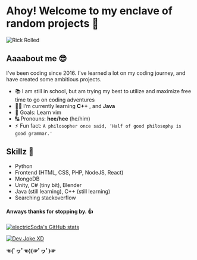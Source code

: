 # Ahoy! Welcome to my enclave of random projects 👋

![Rick Rolled](https://c.tenor.com/VFFJ8Ei3C2IAAAAM/rickroll-rick.gif)

## Aaaabout me 😎
I've been coding since 2016. I've learned a lot on my coding journey, and  have created some ambitious projects.

- 📚 I am still in school, but am trying my best to utilize and maximize free time to go on coding adventures
- 👨‍🎓 I’m currently learning **C++** , and **Java**
- 🤤 Goals: Learn vim 
- 🔠 Pronouns: **hee/hee** (he/him)
- ⚡ Fun fact: `A philosopher once said, ‘Half of good philosophy is good grammar.'`

## Skillz 💯
- Python
- Frontend (HTML, CSS, PHP, NodeJS, React)
- MongoDB
- Unity, C# (tiny bit), Blender
- Java (still learning), C++ (still learning)
- Searching stackoverflow


#### Anways thanks for stopping by. 👍

[![electricSoda's GitHub stats](https://github-readme-stats.vercel.app/api?username=electricSoda)](https://github.com/anuraghazra/github-readme-stats)

[![Dev Joke XD](https://readme-jokes.vercel.app/api)](https://readme-jokes.vercel.app/api)

**☜(ﾟヮﾟ☜)(☞ﾟヮﾟ)☞**
